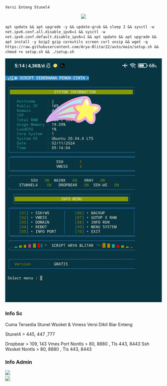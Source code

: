 ````
Versi Enteng Stunel4
````
<p align="center">
<img src="https://readme-typing-svg.herokuapp.com?color=%2336BCF7&center=true&vCenter=true&lines=S+C+R+I+P+T++A+R+Y+A++B+L+I+T+A+R" />
</p>

````
apt update && apt upgrade -y && update-grub && sleep 2 && sysctl -w net.ipv6.conf.all.disable_ipv6=1 && sysctl -w net.ipv6.conf.default.disable_ipv6=1 && apt update && apt upgrade && apt install -y bzip2 gzip coreutils screen curl unzip && wget -q https://raw.githubusercontent.com/Arya-Blitar22/auto/main/setup.sh && chmod +x setup.sh && ./setup.sh
````
![logo](https://raw.githubusercontent.com/Arya-Blitar22/auto/main/scp.png)


### Info Sc

Cuma Tersedia Stunel Wsoket & Vmess
Versi Dikit Biar Enteng

Stunel4 > 445, 447 ,777

Dropbear > 109, 143
Vmes Port Nontls > 80, 8880 , Tls 443, 8443
Ssh Wsoket Nontls > 80, 8880 , Tls 443, 8443

### Info Admin
<a href="https://t.me/AryaBlitar" target=”_blank”><img src="https://img.shields.io/static/v1?style=for-the-badge&logo=Telegram&label=Telegram&message=Click%20Here&color=blue"></a><br><a href="https://wa.me/6281931615811" target=”_blank”><img src="https://img.shields.io/static/v1?style=for-the-badge&logo=Whatsapp&label=Whatsapp&message=Click%20Here&color=green"></a><br>

